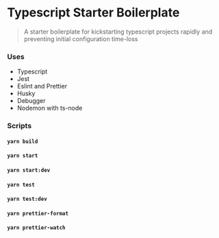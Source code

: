 # Typescript Starter Boilerplate

> A starter boilerplate for kickstarting typescript projects rapidly and preventing initial configuration time-loss

### Uses

- Typescript
- Jest
- Eslint and Prettier
- Husky
- Debugger
- Nodemon with ts-node

### Scripts

#### `yarn build`

#### `yarn start`

#### `yarn start:dev`

#### `yarn test`

#### `yarn test:dev`

#### `yarn prettier-format`

#### `yarn prettier-watch`
